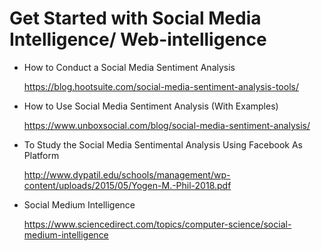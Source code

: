 # Get Started with Social Media Intelligence/ Web-intelligence

- How to Conduct a Social Media Sentiment Analysis

  https://blog.hootsuite.com/social-media-sentiment-analysis-tools/
- How to Use Social Media Sentiment Analysis (With Examples)

  https://www.unboxsocial.com/blog/social-media-sentiment-analysis/
- To Study the Social Media Sentimental Analysis Using Facebook As Platform

  http://www.dypatil.edu/schools/management/wp-content/uploads/2015/05/Yogen-M.-Phil-2018.pdf
- Social Medium Intelligence

  https://www.sciencedirect.com/topics/computer-science/social-medium-intelligence

